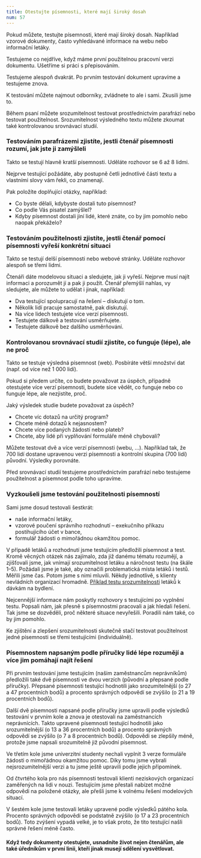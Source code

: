 ```yaml
---
title: Otestujte písemnosti, které mají široký dosah
num: 57
---
```

Pokud můžete, testujte písemnosti, které mají široký dosah. Například vzorové dokumenty, často vyhledávané informace na webu nebo informační letáky.

Testujeme co nejdříve, když máme první použitelnou pracovní verzi dokumentu. Ušetříme si práci s přepisováním.

Testujeme alespoň dvakrát. Po prvním testování dokument upravíme a testujeme znova.

K testování můžete najmout odborníky, zvládnete to ale i sami. Zkusili jsme to.

Během psaní můžete srozumitelnost testovat prostřednictvím parafrází nebo testovat použitelnost. Srozumitelnost výsledného textu můžete zkoumat také kontrolovanou srovnávací studií.

### Testováním parafrázemi zjistíte, jestli čtenář písemnosti rozumí, jak jste ji zamýšleli

Takto se testují hlavně kratší písemnosti. Uděláte rozhovor se 6 až 8 lidmi.

Nejprve testující požádáte, aby postupně četli jednotlivé části textu a vlastními slovy vám řekli, co znamenají.

Pak položíte doplňující otázky, například:

* Co byste dělali, kdybyste dostali tuto písemnost?
* Co podle Vás pisatel zamýšlel?
* Kdyby písemnost dostali jiní lidé, které znáte, co by jim pomohlo nebo naopak překáželo?

### Testováním použitelnosti zjistíte, jestli čtenář pomocí písemnosti vyřeší konkrétní situaci

Takto se testují delší písemnosti nebo webové stránky. Uděláte rozhovor alespoň se třemi lidmi.

Čtenáři dáte modelovou situaci a sledujete, jak ji vyřeší. Nejprve musí najít informaci a porozumět jí a pak ji použít. Čtenář přemýšlí nahlas, vy sledujete, ale můžete to udělat i jinak, například:

* Dva testující spolupracují na řešení – diskutují o tom.
* Několik lidí pracuje samostatně, pak diskutují.
* Na více lidech testujete více verzí písemnosti.
* Testujete dálkově a testování usměrňujete.
* Testujete dálkově bez dalšího usměrňování.

### Kontrolovanou srovnávací studií zjistíte, co funguje (lépe), ale ne proč

Takto se testuje výsledná písemnost (web). Posbíráte větší množství dat (např. od více než 1 000 lidí).

Pokud si předem určíte, co budete považovat za úspěch, případně otestujete více verzí písemnosti, budete sice vědět, co funguje nebo co funguje lépe, ale nezjistíte, proč.

Jaký výsledek studie budete považovat za úspěch?

* Chcete víc dotazů na určitý program?
* Chcete méně dotazů k nejasnostem?
* Chcete více podaných žádostí nebo plateb?
* Chcete, aby lidé při vyplňování formuláře méně chybovali?

Můžete testovat dvě a více verzí písemnosti (webu, …). Například tak, že 700 lidí dostane upravenou verzi písemnosti a kontrolní skupina (700 lidí) původní. Výsledky porovnáte.

Před srovnávací studií testujeme prostřednictvím parafrází nebo testujeme použitelnost a písemnost podle toho upravíme.

### Vyzkoušeli jsme testování použitelnosti písemností

Sami jsme dosud testovali šestkrát:

* naše informační letáky,
* vzorové poučení správního rozhodnutí – exekučního příkazu postihujícího účet v bance,
* formulář žádosti o mimořádnou okamžitou pomoc.

V případě letáků a rozhodnutí jsme testujícím předložili písemnost a test. Kromě věcných otázek nás zajímalo, zda již danému tématu rozumějí, a zjišťovali jsme, jak vnímají srozumitelnost letáku a náročnost testu (na škále 1–5). Požádali jsme je také, aby označili problematická místa letáků i testů. Měřili jsme čas. Potom jsme s nimi mluvili. Někdy jednotlivě, s klienty nevládních organizací hromadně. [Příklad testu srozumitelnosti](https://www.ochrance.cz/uploads-import/ESO/test_dávky_bydlení.docx) letáků k dávkám na bydlení.

Nejcennější informace nám poskytly rozhovory s testujícími po vyplnění testu. Popsali nám, jak přesně s písemnostmi pracovali a jak hledali řešení. Tak jsme se dozvěděli, proč některé situace nevyřešili. Poradili nám také, co by jim pomohlo.

Ke zjištění a zlepšení srozumitelnosti skutečně stačí testovat použitelnost jedné písemnosti se třemi testujícími (individuálně).

### Písemnostem napsaným podle příručky lidé lépe rozumějí a více jim pomáhají najít řešení

Při prvním testování jsme testujícím (našim zaměstnancům neprávníkům) předložili také dvě písemnosti ve dvou verzích (původní a přepsané podle příručky). Přepsané písemnosti testující hodnotili jako srozumitelnější (o 27 a 47 procentních bodů) a procento správných odpovědí se zvýšilo (o 21 a 19 procentních bodů).

Další dvě písemnosti napsané podle příručky jsme upravili podle výsledků testování v prvním kole a znova je otestovali na zaměstnancích neprávnících. Takto upravené písemnosti testující hodnotili jako srozumitelnější (o 13 a 36 procentních bodů) a procento správných odpovědí se zvýšilo (o 7 a 8 procentních bodů). Odpovědi se zlepšily méně, protože jsme napsali srozumitelně již původní písemnost.

Ve třetím kole jsme univerzitní studenty nechali vyplnit 3 verze formuláře žádosti o mimořádnou okamžitou pomoc. Díky tomu jsme vybrali nejsrozumitelnější verzi a tu jsme ještě upravili podle jejich připomínek.

Od čtvrtého kola pro nás písemnosti testovali klienti neziskových organizací zaměřených na lidi v nouzi. Testujícím jsme přestali nabízet možné odpovědi na položené otázky, ale přešli jsme k volnému řešení modelových situací.

V šestém kole jsme testovali letáky upravené podle výsledků pátého kola. Procento správných odpovědí se podstatně zvýšilo (o 17 a 23 procentních bodů). Toto zvýšení vypadá velké, je to však proto, že tito testující našli správné řešení méně často.

#### Když tedy dokumenty otestujete, usnadníte život nejen čtenářům, ale také úředníkům v první linii, kteří jinak musejí sdělení vysvětlovat.